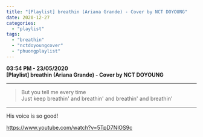 ```yaml
---
title: "[Playlist] breathin (Ariana Grande) - Cover by NCT DOYOUNG"
date: 2020-12-27
categories: 
  - "playlist"
tags: 
  - "breathin"
  - "nctdoyoungcover"
  - "phuongplaylist"
---
```


**03:54 PM - 23/05/2020**  
**\[Playlist\] breathin (Ariana Grande) - Cover by NCT DOYOUNG**

* * *

> But you tell me every time  
> Just keep breathin' and breathin' and breathin' and breathin'

* * *

His voice is so good!

https://www.youtube.com/watch?v=5TpD7NlOS9c
